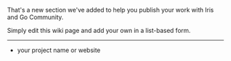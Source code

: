 That's a new section we've added to help you publish your work with Iris and Go Community.

Simply edit this wiki page and add your own in a list-based form.

---------------

- your project name or website